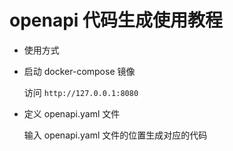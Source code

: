 # openapi 代码生成使用教程

- 使用方式
- 启动 docker-compose 镜像

  访问 `http://127.0.0.1:8080`

- 定义 openapi.yaml 文件

  输入 openapi.yaml 文件的位置生成对应的代码
